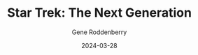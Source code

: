 ---
title: "Star Trek: The Next Generation"
subtitle: Gene Roddenberry
year: "1987-1994"
image: ./images/tng.jpg
type: TV
link: https://www.startrek.com/series/star-trek-the-next-generation
date: 2024-03-28
---